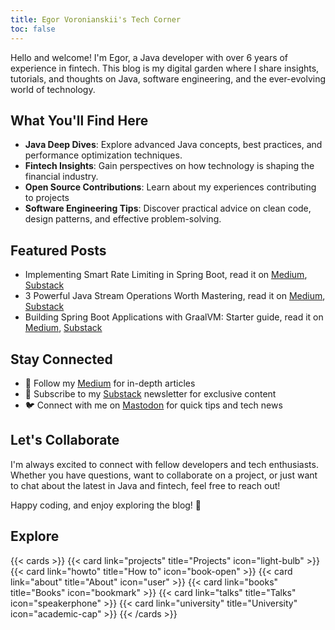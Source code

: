```yaml
---
title: Egor Voronianskii's Tech Corner 
toc: false
---
```


Hello and welcome! I'm Egor, a Java developer with over 6 years of experience in fintech. This blog is my digital garden where I share insights, tutorials, and thoughts on Java, software engineering, and the ever-evolving world of technology.

## What You'll Find Here

- **Java Deep Dives**: Explore advanced Java concepts, best practices, and performance optimization techniques.
- **Fintech Insights**: Gain perspectives on how technology is shaping the financial industry.
- **Open Source Contributions**: Learn about my experiences contributing to projects
- **Software Engineering Tips**: Discover practical advice on clean code, design patterns, and effective problem-solving.

## Featured Posts

- Implementing Smart Rate Limiting in Spring Boot, read it on [Medium](https://vrnsky.medium.com/implementing-smart-rate-limiting-in-spring-boot-0d86d41debad), [Substack](https://vrnsky.substack.com/p/implementing-smart-rate-limiting)
- 3 Powerful Java Stream Operations Worth Mastering, read it on [Medium](https://vrnsky.medium.com/3-powerful-java-stream-operations-worth-mastering-3d7f9325e5ac), [Substack](https://vrnsky.substack.com/p/3-powerful-java-stream-operations)
- Building Spring Boot Applications with GraalVM: Starter guide, read it on [Medium](https://medium.com/@vrnsky/building-spring-boot-applications-with-graalvm-starter-guide-0e1aaadf3db5), [Substack](https://vrnsky.substack.com/p/building-spring-boot-applications)

## Stay Connected

- 📘 Follow my [Medium](https://vrnsky.medium.com) for in-depth articles
- 📧 Subscribe to my [Substack](https://vrnsky.substack.com) newsletter for exclusive content
- 🐦 Connect with me on [Mastodon](https://me.dm/@vrnsky) for quick tips and tech news

## Let's Collaborate

I'm always excited to connect with fellow developers and tech enthusiasts. Whether you have questions, want to collaborate on a project, or just want to chat about the latest in Java and fintech, feel free to reach out!

Happy coding, and enjoy exploring the blog! 🚀

## Explore

{{< cards >}}
  {{< card link="projects" title="Projects" icon="light-bulb" >}}
  {{< card link="howto" title="How to" icon="book-open" >}}
  {{< card link="about" title="About" icon="user" >}}
  {{< card link="books" title="Books" icon="bookmark" >}}
  {{< card link="talks" title="Talks" icon="speakerphone" >}}
  {{< card link="university" title="University" icon="academic-cap" >}}
{{< /cards >}}
